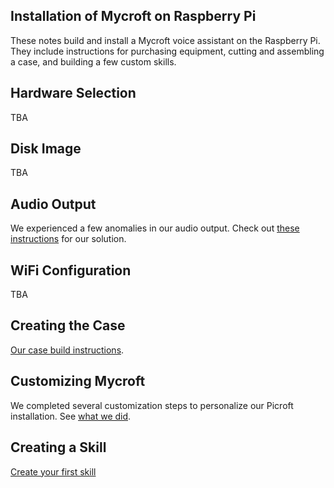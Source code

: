 Installation of Mycroft on Raspberry Pi
---------------------------------------

These notes build and install a Mycroft voice assistant
on the Raspberry Pi.  They include instructions for
purchasing equipment, cutting and assembling a case,
and building a few custom skills.

Hardware Selection
------------------

TBA

Disk Image
----------

TBA


Audio Output
------------

We experienced a few anomalies in our audio output.
Check out [these instructions](audio/) for our solution.

WiFi Configuration
------------------

TBA

Creating the Case
-----------------

[Our case build instructions](laser-cut-case/).


Customizing Mycroft
-------------------

We completed several customization steps to personalize
our Picroft installation.  See [what we did](customization/).

Creating a Skill
----------------

[Create your first skill](skills/)
